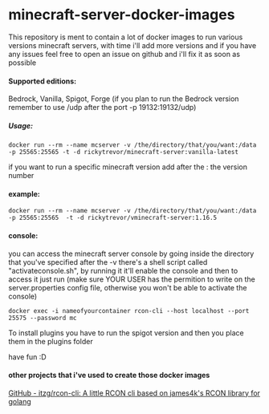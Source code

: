 # minecraft-server-docker-images
This repository is ment to contain a lot of docker images to run various versions minecraft servers, with time i'll add more versions and if you have any issues feel free to 
open an issue on github and i'll fix it as soon as possible

#### Supported editions:
Bedrock, Vanilla, Spigot, Forge (if you plan to run the Bedrock version remember to use /udp after the port -p 19132:19132/udp) 

##### Usage:

```
docker run --rm --name mcserver -v /the/directory/that/you/want:/data -p 25565:25565 -t -d rickytrevor/minecraft-server:vanilla-latest
```

if you want to run a specific minecraft version add after the : the version number

#### example:

```
docker run --rm --name mcserver -v /the/directory/that/you/want:/data  -p 25565:25565  -t -d rickytrevor/vminecraft-server:1.16.5
```

#### console:

you can access the minecraft server console by going inside the directory that you've specified after the -v there's a shell script called "activateconsole.sh", by running it it'll enable the console and then to access it just run (make sure YOUR USER has the permition to write on the server.properties config file, otherwise you won't be able to activate the console)

```
docker exec -i nameofyourcontainer rcon-cli --host localhost --port 25575 --password mc
```

To install plugins you have to run the spigot version and then you place them in the plugins folder

have fun :D


#### other projects that i've used to create those docker images

[GitHub - itzg/rcon-cli: A little RCON cli based on james4k&#39;s RCON library for golang](https://github.com/itzg/rcon-cli)
